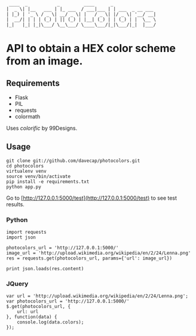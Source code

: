      ____  _           _         ____      _                
    |  _ \| |__   ___ | |_ ___  / ___|___ | | ___  _ __ ___ 
    | |_) | '_ \ / _ \| __/ _ \| |   / _ \| |/ _ \| '__/ __|
    |  __/| | | | (_) | || (_) | |__| (_) | | (_) | |  \__ \
    |_|   |_| |_|\___/ \__\___/ \____\___/|_|\___/|_|  |___/
                                                            

# API to obtain a HEX color scheme from an image.

## Requirements

* Flask
* PIL
* requests
* colormath

Uses *colorific* by 99Designs.

## Usage
    
    git clone git://github.com/davecap/photocolors.git
    cd photocolors
    virtualenv venv
    source venv/bin/activate
    pip install -e requirements.txt
    python app.py

Go to [http://127.0.0.1:5000/test](http://127.0.0.1:5000/test) to see test results.

### Python

    import requests
    import json

    photocolors_url = 'http://127.0.0.1:5000/'
    image_url = 'http://upload.wikimedia.org/wikipedia/en/2/24/Lenna.png'
    res = requests.get(photocolors_url, params={'url': image_url})

    print json.loads(res.content)

### JQuery

    var url = 'http://upload.wikimedia.org/wikipedia/en/2/24/Lenna.png';
    var photocolors_url = 'http://127.0.0.1:5000/'
    $.get(photocolors_url, {
        url: url
    }, function(data) {
        console.log(data.colors);
    });

